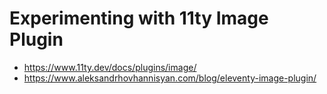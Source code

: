 # Experimenting with 11ty Image Plugin

- https://www.11ty.dev/docs/plugins/image/
- https://www.aleksandrhovhannisyan.com/blog/eleventy-image-plugin/
